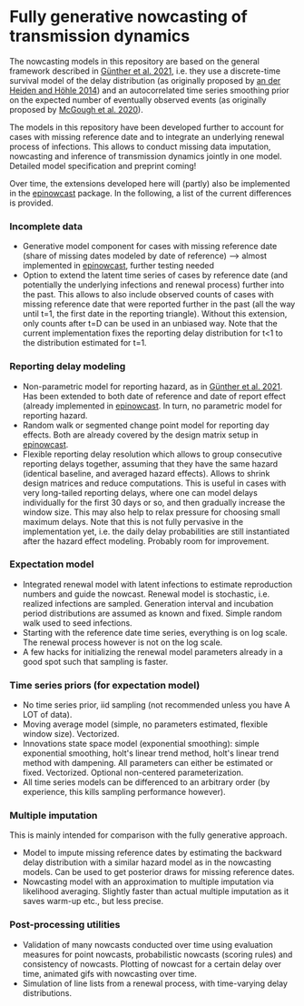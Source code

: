 # Fully generative nowcasting of transmission dynamics

The nowcasting models in this repository are based on the general framework described in [Günther et al. 2021](https://doi.org/10.1002/bimj.202000112), i.e. they use a discrete-time survival model of the delay distribution (as originally proposed by [an der Heiden and Höhle 2014](https://doi.org/10.1111/biom.12194)) and an autocorrelated time series smoothing prior on the expected number of eventually observed events (as originally proposed by [McGough et al. 2020](https://doi.org/10.1371/journal.pcbi.1007735)).

The models in this repository have been developed further to account for cases with missing reference date and to integrate an underlying renewal process of infections. This allows to conduct missing data imputation, nowcasting and inference of transmission dynamics jointly in one model. Detailed model specification and preprint coming!

Over time, the extensions developed here will (partly) also be implemented in the [epinowcast](https://github.com/epiforecasts/epinowcast) package. In the following, a list of the current differences is provided.

### Incomplete data
- Generative model component for cases with missing reference date (share of missing dates modeled by date of reference) --> almost implemented in [epinowcast](https://github.com/epiforecasts/epinowcast), further testing needed
- Option to extend the latent time series of cases by reference date (and potentially the underlying infections and renewal process) further into the past. This allows to also include observed counts of cases with missing reference date that were reported further in the past (all the way until t=1, the first date in the reporting triangle). Without this extension, only counts after t=D can be used in an unbiased way. Note that the current implementation fixes the reporting delay distribution for t<1 to the distribution estimated for t=1.

### Reporting delay modeling
- Non-parametric model for reporting hazard, as in [Günther et al. 2021](https://doi.org/10.1002/bimj.202000112). Has been extended to both date of reference and date of report effect (already implemented in [epinowcast](https://github.com/epiforecasts/epinowcast). In turn, no parametric model for reporting hazard.
- Random walk or segmented change point model for reporting day effects. Both are already covered by the design matrix setup in [epinowcast](https://github.com/epiforecasts/epinowcast).
- Flexible reporting delay resolution which allows to group consecutive reporting delays together, assuming that they have the same hazard (identical baseline, and averaged hazard effects). Allows to shrink design matrices and reduce computations. This is useful in cases with very long-tailed reporting delays, where one can model delays individually for the first 30 days or so, and then gradually increase the window size. This may also help to relax pressure for choosing small maximum delays. Note that this is not fully pervasive in the implementation yet, i.e. the daily delay probabilities are still instantiated after the hazard effect modeling. Probably room for improvement.

### Expectation model
- Integrated renewal model with latent infections to estimate reproduction numbers and guide the nowcast. Renewal model is stochastic, i.e. realized infections are sampled. Generation interval and incubation period distributions are assumed as known and fixed. Simple random walk used to seed infections.
- Starting with the reference date time series, everything is on log scale. The renewal process however is not on the log scale.
- A few hacks for initializing the renewal model parameters already in a good spot such that sampling is faster.

### Time series priors (for expectation model)
- No time series prior, iid sampling (not recommended unless you have A LOT of data).
- Moving average model (simple, no parameters estimated, flexible window size). Vectorized.
- Innovations state space model (exponential smoothing): simple exponential smoothing, holt's linear trend method, holt's linear trend method with dampening. All parameters can either be estimated or fixed. Vectorized. Optional non-centered parameterization.
- All time series models can be differenced to an arbitrary order (by experience, this kills sampling performance however).

### Multiple imputation
This is mainly intended for comparison with the fully generative approach.
- Model to impute missing reference dates by estimating the backward delay distribution with a similar hazard model as in the nowcasting models. Can be used to get posterior draws for missing reference dates.
- Nowcasting model with an approximation to multiple imputation via likelihood averaging. Slightly faster than actual multiple imputation as it saves warm-up etc., but less precise.

### Post-processing utilities
- Validation of many nowcasts conducted over time using evaluation measures for point nowcasts, probabilistic nowcasts (scoring rules) and consistency of nowcasts. Plotting of nowcast for a certain delay over time, animated gifs with nowcasting over time.
- Simulation of line lists from a renewal process, with time-varying delay distributions.